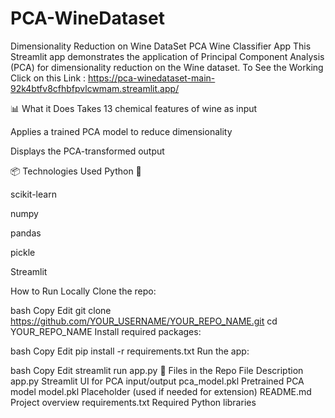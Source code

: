 # PCA-WineDataset
Dimensionality Reduction on Wine DataSet
 PCA Wine Classifier App
This Streamlit app demonstrates the application of Principal Component Analysis (PCA) for dimensionality reduction on the Wine dataset.
To See the Working Click on this Link : https://pca-winedataset-main-92k4btfv8cfhbfpvlcwmam.streamlit.app/

📊 What it Does
Takes 13 chemical features of wine as input

Applies a trained PCA model to reduce dimensionality

Displays the PCA-transformed output

📦 Technologies Used
Python 🐍

scikit-learn

numpy

pandas

pickle

Streamlit

How to Run Locally
Clone the repo:

bash
Copy
Edit
git clone https://github.com/YOUR_USERNAME/YOUR_REPO_NAME.git
cd YOUR_REPO_NAME
Install required packages:

bash
Copy
Edit
pip install -r requirements.txt
Run the app:

bash
Copy
Edit
streamlit run app.py
📂 Files in the Repo
File	Description
app.py	Streamlit UI for PCA input/output
pca_model.pkl	Pretrained PCA model
model.pkl	Placeholder (used if needed for extension)
README.md	Project overview
requirements.txt	Required Python libraries
